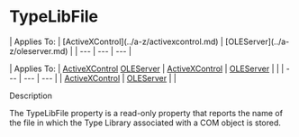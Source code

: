 




<h1 class="heading"><span class="name">TypeLibFile</span></h1>
| Applies To: | [ActiveXControl](../a-z/activexcontrol.md) | [OLEServer](../a-z/oleserver.md) |
| --- | --- | ---  |

| Applies To: | [ActiveXControl](../a-z/activexcontrol.md) [OLEServer](../a-z/oleserver.md) | [ActiveXControl](../a-z/activexcontrol.md) | [OLEServer](../a-z/oleserver.md) |  |
| --- | --- | ---  |
| [ActiveXControl](../a-z/activexcontrol.md) | [OLEServer](../a-z/oleserver.md) |  |


Description


The TypeLibFile property is a read-only property that reports the name of the file in which the Type Library associated with a COM object is stored.



